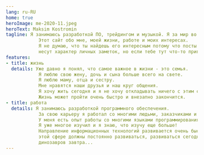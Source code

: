 ```yaml
---
lang: ru-RU
home: true
heroImage: me-2020-11.jpeg
heroText: Maksim Kostromin
tagline: Я занимаюсь разработкой ПО, трейдингом и музыкой. Я за мир во всем мире, люблю семью, любить и жить 🙂
            Этот сайт обо мне, моей жизни, работе и моих интересах.
            Я не думаю, что ты найдешь его интересным потому что посты очень специфичны и в большинстве своем
            несут характер личных заметок, но если тебе тут что-то пригодится, тогда добро пожаловать! ✌️
features:
- title: жизнь
  details: Уже давно я понял, что самое важное в жизни - это семья.
            Я люблю свою жену, дочь и сына больше всего на свете.
            Я люблю маму, отца и сестру.
            Мне нравятся наши друзья и наш круг общения.
            Я хочу жить сегодня и я не хочу откладывать ничего с этим связанным на потом.
            Жизнь может пройти очень быстро и внезапно закончится. 
- title: работа
  details: Я занимаюсь разработкой программного обеспечения.
            За свою карьеру я работал со многими людьми, заказчиками и компаниями.
            У меня есть опыт работы со многими языками программирования, платформами и инструментами.
            Я уже многое изучил и я знаю, что изучу еще больше!
            Направление информационных технологий развивается очень быстро! Так что я, как и другие люди работающие в
            этой сфере должны постоянно развиваться, развиваться сегодня, если только мы не хотим превратиться в
            динозавров завтра...
---
```


<Posts />
